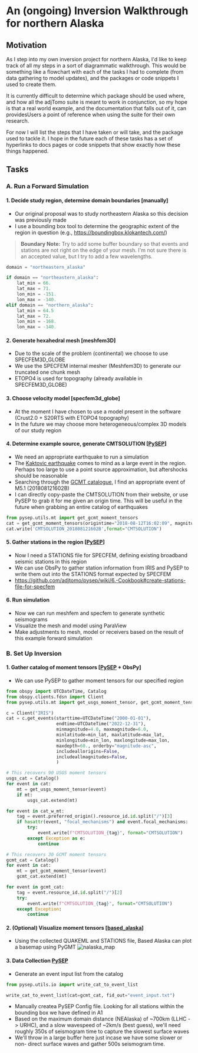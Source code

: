# An (ongoing) Inversion Walkthrough for northern Alaska

## Motivation
As I step into my own inversion project for northern Alaska, I'd like to keep track of all my steps in a sort of diagrammatic walkthrough.
This would be something like a flowchart with each of the tasks I had to complete (from data gathering to model updates), and the packages or code snippets I used to create them. 

It is currently difficult to determine which package should be used where, and how all the adjTomo suite is meant to work in conjunction, so my hope is that a real world example, and the documentation that falls out of it, can providesUsers a point of reference when using the suite for their own research.

For now I will list the steps that I have taken or will take, and the package used to tackle it. I hope in the future each of these tasks has a set of hyperlinks to docs pages or code snippets that show exactly how these things happened. 

## Tasks

### A. Run a Forward Simulation

#### 1. Decide study region, determine domain boundaries [manually]
- Our original proposal was to study northeastern Alaska so this decision was previously made
- I use a bounding box tool to determine the geographic extent of the region in question (e.g., https://boundingbox.klokantech.com/)
>__Boundary Note:__ Try to add some buffer boundary so that events and stations are not right on the edge of your mesh. 
    I'm not sure there is an accepted value, but I try to add a few wavelengths.

```python
domain = "northeastern_alaska"

if domain == "northeastern_alaska":
	lat_min = 66.
	lat_max = 71.
	lon_min = -151.
	lon_max = -140.
elif domain == "northern_alaska":
	lat_min = 64.5
	lat_max = 72.
	lon_min = -168.
	lon_max = -140.
```

#### 2. Generate hexahedral mesh [meshfem3D]
- Due to the scale of the problem (continental) we choose to use SPECFEM3D_GLOBE 
- We use the SPECFEM internal mesher (Meshfem3D) to generate our truncated one chunk mesh
- ETOPO4 is used for topography (already available in SPECFEM3D_GLOBE)

#### 3. Choose velocity model [specfem3d_globe]
- At the moment I have chosen to use a model present in the software (Crust2.0 + S20RTS with ETOPO4 topography)
- In the future we may choose more heterogeneous/complex 3D models of our study region

#### 4. Determine example source, generate CMTSOLUTION [[PySEP](https://github.com/adjtomo/pysep)]
- We need an appropriate earthquake to run a simulation
- The [Kaktovic earthquake](https://earthquake.usgs.gov/earthquakes/eventpage/ak20076877#moment-tensor) comes to mind as a large event in the region. Perhaps too large to use a point source approximation, but aftershocks should be reasonable
- Searching through the [GCMT catalogue](https://www.globalcmt.org/), I find an appropriate event of M5.1 (201808121602B)
- I can directly copy-paste the CMTSOLUTION from their website, or use PySEP to grab it for me given an origin time. This will be useful in the future when grabbing an entire catalog of earthquakes

```python
from pysep.utils.mt import get_gcmt_moment_tensors
cat = get_gcmt_moment_tensors(origintime="2018-08-12T16:02:09", magnitude=5.1)
cat.write('CMTSOLUTION_201808121602B',format="CMTSOLUTION")
```

#### 5. Gather stations in the region [[PySEP](https://github.com/adjtomo/pysep)]
- Now I need a STATIONS file for SPECFEM, defining existing broadband seismic stations in this region  
- We can use ObsPy to gather station information from IRIS and PySEP to write them out into the STATIONS format expected by SPECFEM
- https://github.com/adjtomo/pysep/wiki/6.-Cookbook#create-stations-file-for-specfem

#### 6. Run simulation

- Now we can run meshfem and specfem to generate synthetic seismograms
- Visualize the mesh and model using ParaView
- Make adjustments to mesh, model or receivers based on the result of this example forward simulation  

### B. Set Up Inversion

#### 1. Gather catalog of moment tensors [[PySEP](https://github.com/adjtomo/pysep) + ObsPy]

- We can use PySEP to gather moment tensors for our specified region

```python
from obspy import UTCDateTime, Catalog
from obspy.clients.fdsn import Client
from pysep.utils.mt import get_usgs_moment_tensor, get_gcmt_moment_tensor

c = Client("IRIS")
cat = c.get_events(starttime=UTCDateTime("2000-01-01"),
                   endtime=UTCDateTime("2022-12-31"),
                   minmagnitude=4.0, maxmagnitude=6.0,
                   minlatitude=min_lat, maxlatitude=max_lat,
                   minlongitude=min_lon, maxlongitude=max_lon,
                   maxdepth=60., orderby="magnitude-asc",
                   includeallorigins=False, 
                   includeallmagnitudes=False,
                   )

# This recovers 90 USGS moment tensors
usgs_cat = Catalog()
for event in cat:
    mt = get_usgs_moment_tensor(event)
    if mt:
        usgs_cat.extend(mt)

for event in cat_w_mt:         
    tag = event.preferred_origin().resource_id.id.split("/")[3]                 
    if hasattr(event, "focal_mechanisms") and event.focal_mechanisms:           
        try:                                                                    
            event.write(f"CMTSOLUTION_{tag}", format="CMTSOLUTION")             
        except Exception as e:                                                  
            continue      

# This recovers 30 GCMT moment tensors
gcmt_cat = Catalog()
for event in cat:
    mt = get_gcmt_moment_tensor(event)
    gcmt_cat.extend(mt)

for event in gcmt_cat:                                                          
    tag = event.resource_id.id.split("/")[2]                                    
    try:                                                                        
        event.write(f"CMTSOLUTION_{tag}", format="CMTSOLUTION")                 
    except Exception:                                                           
        continue    
```

#### 2. (Optional) Visualize moment tensors [[based_alaska](https://github.com/bch0w/based_alaska)]

- Using the collected QUAKEML and STATIONS file, Based Alaska can plot a basemap using PyGMT
![nalaska_map](https://user-images.githubusercontent.com/23055374/206031355-ffb2cc75-096b-4abb-bc32-09f0a8b6ac08.png)


#### 3. Data Collection [PySEP](https://github.com/adjtomo/pysep)

- Generate an event input list from the catalog 

```python
from pysep.utils.io import write_cat_to_event_list

write_cat_to_event_list(cat=gcmt_cat, fid_out="event_input.txt")
```

- Manually createa PySEP Config file. Looking for all stations within the 
  bounding box we have defined in A1
- Based on the maximum domain distance (NEAlaska) of ~700km (LLHC -> URHC), and
  a slow wavespeed of ~2km/s (best guess), we'll need roughly 350s of seismogram
  time to capture the slowest surface waves
- We'll throw in a large buffer here just incase we have some slower or non-
  direct surface waves and gather 500s seismogram time.


